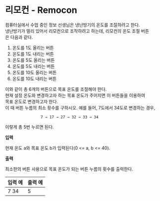 리모컨 - Remocon
====================================

컴퓨터실에서 수업 중인 정보 선생님은 냉난방기의 온도를 조절하려고 한다.  
냉난방기가 멀리 있어서 리모컨으로 조작하려고 하는데, 리모컨의 온도 조절 버튼   
은 다음과 같다.   

1) 온도를 1도 올리는 버튼
2) 온도를 1도 내리는 버튼
3) 온도를 5도 올리는 버튼
4) 온도를 5도 내리는 버튼
5) 온도를 10도 올리는 버튼
6) 온도를 10도 내리는 버튼  

이와 같이 총 6개의 버튼으로 목표 온도를 조절해야 한다.  
현재 설정 온도와 변경하고자 하는 목표 온도가 주어지면 이 버튼들을 이용하여  
목표 온도로 변경하고자 한다.  
이 때 버튼 누름의 최소 횟수를 구하시오. 예를 들어, 7도에서 34도로 변경하는 경우,

                    7 → 17 → 27 → 32 → 33 → 34
 이렇게 총 5번 누르면 된다.  

**입력** 

현재 온도 a와 목표 온도 b가 입력된다(0 <= a, b <= 40).

**출력**  

최소한의 버튼 사용으로 목표 온도가 되는 버튼 누름의 횟수를 출력한다. 


| 입력 예 | 출력 예     |
|---|---|
| 7 34 | 5 |